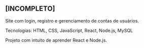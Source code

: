 ## [INCOMPLETO]

Site com login, registro e gerenciamento de contas de usuários.

Tecnologias:
  HTML,
  CSS,
  JavaScript,
  React,
  Node.js,
  MySQL

Projeto com intuito de aprender React e Node.js.
